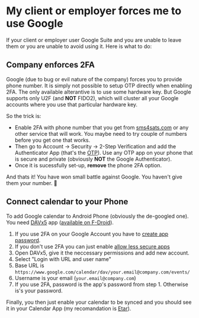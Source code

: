 # My client or employer forces me to use Google

If your client or employer user Google Suite and you are unable to leave them or you are unable to avoid using it. Here is what to do:

## Company enforces 2FA

Google (due to bug or evil nature of the company) forces you to provide phone number. It is simply not possible to setup OTP directly when enabling 2FA. The only available alterantive is to use some hardware key. But Google supports only U2F (and **NOT** FIDO2), which will cluster all your Google accounts where you use that particular hardware key.

So the trick is:
- Enable 2FA with phone number that you get from [sms4sats.com](https://sms4sats.com/) or any other service that will work. You maybe need to try couple of numbers before you get one that works.
- Then go to Account → Security → 2-Step Verification and add the Authenticator App (that's the [OTP](https://en.wikipedia.org/wiki/One-time_password)). Use any OTP app on your phone that is secure and private (obviously **NOT** the Google Authenticator).
- Once it is sucessfully set-up, **remove** the phone 2FA option.

And thats it! You have won small battle against Google. You haven't give them your number. 🎉

## Connect calendar to your Phone

To add Google calendar to Android Phone (obviously the de-googled one). You need [DAVx5](https://www.davx5.com/) app ([available on F-Droid](https://f-droid.org/en/packages/at.bitfire.davdroid/)).

1. If you use 2FA on your Google Account you have to [create app password](https://support.google.com/accounts/answer/185833?hl=en).
2. If you don't use 2FA you can just enable [allow less secure apps](https://myaccount.google.com/lesssecureapps)
3. Open DAVx5, give it the neccessary permissions and add new account.
4. Select "Login with URL and user name"
5. Base URL is `https://www.google.com/calendar/dav/your.email@company.com/events/`
6. Username is your email (`your.email@company.com`)
7. If you use 2FA, password is the app's password from step 1. Otherwise is's your password.

Finally, you then just enable your calendar to be synced and you should see it in your Calendar App (my recomandation is [Etar](https://github.com/Etar-Group/Etar-Calendar)).

